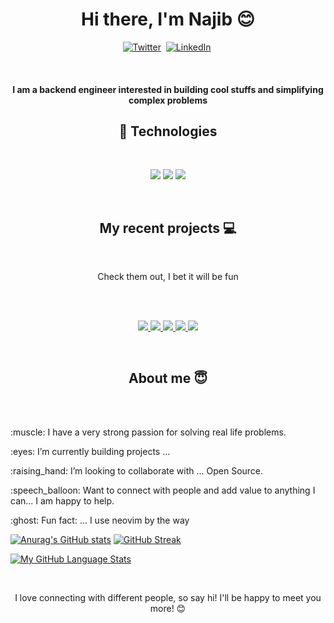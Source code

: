 <p>
<h1 align="center">Hi there, I'm Najib 😊</h1>
 </p>
 <p align="center">
 <a href="https://twitter.com/najib2557"><img src="https://img.shields.io/badge/twitter-1DA1F2?style=for-the-badge&logo=twitter&logoColor=white" alt="Twitter" /></a>&nbsp;
 <a href="www.linkedin.com/in/muhammad-najib-bala-92a343230"><img src="https://img.shields.io/badge/linkedin-0A66C2?style=for-the-badge&logo=linkedin&logoColor=white" alt="LinkedIn" /></a>&nbsp;
  <!--
<a href="https://muhammadnajib.netlify.app"><img src="https://img.shields.io/badge/PORTFOLIO-CC6699?style=for-the-badge&logoColor=white" alt="Portfolio" /></a>&nbsp;
<a href="https://leetcode.com/NAJIB-B/"><img src="https://img.shields.io/badge/Leetcode-black?style=for-the-badge&logo=leetcode" alt="Leetcode" /></a>&nbsp;
<a href="https://najibbala.hashnode.dev/"><img src="https://img.shields.io/badge/Hashnode-2962FF?style=for-the-badge&logo=hashnode&logoColor=white" alt="Hashnode" /></a>&nbsp; -->
</p>
<br />


<h4 align="center"> I am a backend engineer interested in building cool stuffs and simplifying complex problems </h4>


<h2 align="center"> 💼 Technologies</h3>

<br />

<p align="center">




<img src="https://img.shields.io/badge/Node.js-339933?style=for-the-badge&logo=node.js&logoColor=white" />



<img src="https://img.shields.io/badge/Express%20js-000000?style=for-the-badge&logo=express&logoColor=white" />
<img src="https://img.shields.io/badge/-MongoDB-13aa52?style=for-the-badge&logo=mongodb&logoColor=white" />
<!-- <img src="https://img.shields.io/badge/typescript-007acc?style=for-the-badge&logo=typescript&logoColor=white" /> -->




</p>

<br />

<h2 align="center">My recent projects 💻</h2>
<br />
<p align="center">Check them out, I bet it will be fun</p>
<br />
<br />
<p align="center">




   <a href="https://github.com/NAJIB-B/fitness-workout-tracker ">
  <img align="" src="https://github-readme-stats.vercel.app/api/pin/?username=NAJIB-B&repo=fitness-workout-tracker&theme=tokyonight" />
</a>

  <a href="https://github.com/NAJIB-B/simple-E-commerce-API ">
  <img align="" src="https://github-readme-stats.vercel.app/api/pin/?username=NAJIB-B&repo=simple-E-commerce-API&theme=tokyonight" />
</a>

 <a href="https://github.com/NAJIB-B/real-time-polling-app ">
  <img align="" src="https://github-readme-stats.vercel.app/api/pin/?username=NAJIB-B&repo=real-time-polling-app&theme=tokyonight" />
</a>

 <a href="https://github.com/NAJIB-B/url-shortener">
  <img align="" src="https://github-readme-stats.vercel.app/api/pin/?username=NAJIB-B&repo=url-shortener&theme=tokyonight" />
</a>
 <a href="https://github.com/NAJIB-B/markdown-note-taking-App">
  <img align="" src="https://github-readme-stats.vercel.app/api/pin/?username=NAJIB-B&repo=markdown-note-taking-App&theme=tokyonight" />
</a>
</p>
<br />


<h2 align="center">About me 😇</h2>
<br />

<br />
<p>:muscle: I have a very strong passion for solving real life problems.</p>
<p>:eyes: I’m currently building projects ...</p>
<p>:raising_hand: I’m looking to collaborate with ... Open Source.</p>
<p>:speech_balloon: Want to connect with people and add value to anything I can... I am happy to help.</p>
<p>:ghost: Fun fact: ... I use neovim by the way</p>


[![Anurag's GitHub stats](https://github-readme-stats.vercel.app/api?username=NAJIB-B&theme=tokyonight&showicons=true)](https://github.com/anuraghazra/github-readme-stats)
[![GitHub Streak](https://streak-stats.demolab.com?user=NAJIB-B)](https://git.io/streak-stats)

[![My GitHub Language Stats](https://github-readme-stats.vercel.app/api/top-langs/?username=NAJIB-B&langs_count=5&theme=tokyonight)]()



<br />
<p align="center">
I love connecting with different people, so say hi! I'll be happy to meet you more! 😊
</p>

<br />

<!---
NAJIB-B/NAJIB-B is a ✨ special ✨ repository because its `README.md` (this file) appears on your GitHub profile.
You can click the Preview link to take a look at your changes.
--->
